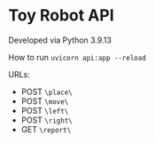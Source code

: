 # Toy Robot API

Developed via Python 3.9.13

How to run
`uvicorn api:app --reload`

URLs:
- POST `\place\`
- POST `\move\`
- POST `\left\`
- POST `\right\`
- GET `\report\`